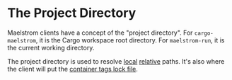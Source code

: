 # The Project Directory

Maelstrom clients have a concept of the "project directory". For
`cargo-maelstrom`, it is the Cargo workspace root directory. For
`maelstrom-run`, it is the current working directory.

The project directory is used to resolve [local](spec/layers.md#glob)
[relative](spec/layers.md#paths) paths. It's also where the client will put the
[container tags lock file](container-images.md#lock-file).
